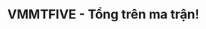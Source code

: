 ---
layout: post
title:  "VMMTFIVE - Tổng trên ma trận!"
categories: [brute-force]
code: VMMTFIVE
src: VMMTFIVE.cpp
---